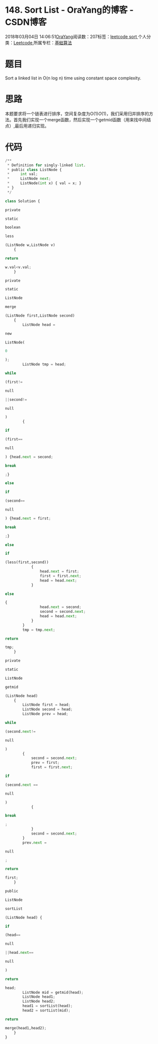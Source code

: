 
# 148. Sort List - OraYang的博客 - CSDN博客

2018年03月04日 14:06:51[OraYang](https://me.csdn.net/u010665216)阅读数：207标签：[leetcode																](https://so.csdn.net/so/search/s.do?q=leetcode&t=blog)[sort																](https://so.csdn.net/so/search/s.do?q=sort&t=blog)[
							](https://so.csdn.net/so/search/s.do?q=leetcode&t=blog)个人分类：[Leetcode																](https://blog.csdn.net/u010665216/article/category/7026962)
所属专栏：[基础算法](https://blog.csdn.net/column/details/16604.html)



# 题目
Sort a linked list in O(n log n) time using constant space complexity.
# 思路
本题要求将一个链表进行排序，空间复杂度为O(1)$O(1)$，我们采用归并排序的方法。首先我们实现一个merge函数，然后实现一个getmid函数（用来找中间结点）,最后用递归实现。
# 代码
```python
/**
 * Definition for singly-linked list.
 * public class ListNode {
 *     int val;
 *     ListNode next;
 *     ListNode(int x) { val = x; }
 * }
 */
```
```python
class Solution {
```
```python
private
```
```python
static
```
```python
boolean
```
```python
less
```
```python
(ListNode w,ListNode v)
    {
```
```python
return
```
```python
w.val<v.val;
    }
```
```python
private
```
```python
static
```
```python
ListNode
```
```python
merge
```
```python
(ListNode first,ListNode second)
    {
        ListNode head =
```
```python
new
```
```python
ListNode(
```
```python
0
```
```python
);
        ListNode tmp = head;
```
```python
while
```
```python
(first!=
```
```python
null
```
```python
||second!=
```
```python
null
```
```python
)
        {
```
```python
if
```
```python
(first==
```
```python
null
```
```python
) {head.next = second;
```
```python
break
```
```python
;}
```
```python
else
```
```python
if
```
```python
(second==
```
```python
null
```
```python
) {head.next = first;
```
```python
break
```
```python
;}
```
```python
else
```
```python
if
```
```python
(less(first,second))
            {
                head.next = first;
                first = first.next;
                head = head.next;
            }
```
```python
else
```
```python
{
                head.next = second;
                second = second.next;
                head = head.next;
            }
        }
        tmp = tmp.next;
```
```python
return
```
```python
tmp;
    }
```
```python
private
```
```python
static
```
```python
ListNode
```
```python
getmid
```
```python
(ListNode head)
    {
        ListNode first = head;
        ListNode second = head;
        ListNode prev = head;
```
```python
while
```
```python
(second.next!=
```
```python
null
```
```python
)
        {
            second = second.next;
            prev = first;
            first = first.next;
```
```python
if
```
```python
(second.next ==
```
```python
null
```
```python
)
            {
```
```python
break
```
```python
;
            }
            second = second.next;
        }
        prev.next =
```
```python
null
```
```python
;
```
```python
return
```
```python
first;
    }
```
```python
public
```
```python
ListNode
```
```python
sortList
```
```python
(ListNode head) {
```
```python
if
```
```python
(head==
```
```python
null
```
```python
||head.next==
```
```python
null
```
```python
)
```
```python
return
```
```python
head;
        ListNode mid = getmid(head);
        ListNode head1;
        ListNode head2;
        head1 = sortList(head);
        head2 = sortList(mid);
```
```python
return
```
```python
merge(head1,head2);
    }
}
```

